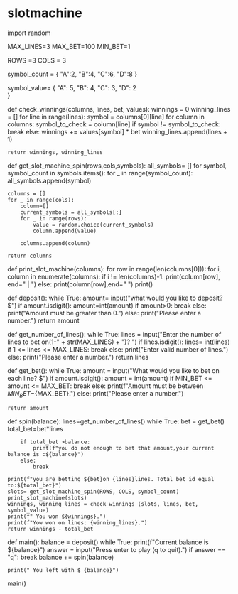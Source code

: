 # slotmachine

import random

MAX_LINES=3
MAX_BET=100
MIN_BET=1

ROWS =3
COLS = 3

symbol_count = {
    "A":2,
    "B":4,
    "C":6,
    "D":8
}

symbol_value= {
    "A": 5,
    "B": 4,
    "C": 3,
    "D": 2  
}

def check_winnings(columns, lines, bet, values):
    winnings = 0
    winning_lines = []
    for line in range(lines):
        symbol = columns[0][line]
        for column in columns:
            symbol_to_check = column[line]
            if symbol != symbol_to_check:
                break
        else:
            winnings += values[symbol] * bet
            winning_lines.append(lines + 1)

    return winnings, winning_lines


def get_slot_machine_spin(rows,cols,symbols):
    all_symbols= []
    for symbol, symbol_count in symbols.items():
        for _ in range(symbol_count):
            all_symbols.append(symbol)
            


    columns = []
    for _ in range(cols):
        column=[]
        current_symbols = all_symbols[:]
        for _ in range(rows):
            value = random.choice(current_symbols)
            column.append(value)

        columns.append(column)

    return columns


def print_slot_machine(columns):
    for row in range(len(columns[0])):
        for i, column in enumerate(columns):
            if i != len(columns)-1:
                print(column[row], end=" | ")
            else:
                print(column[row],end=" ")
        print()
            

def deposit():
    while True:
        amount= input("what would you like to deposit?$")
        if amount.isdigit():
            amount=int(amount)
            if amount>0:
                break
            else:
                print("Amount must be greater than 0.")
        else:
            print("Please enter a number.")
    return amount


def get_number_of_lines():
    while True:
        lines = input("Enter the number of lines to bet on(1-" + str(MAX_LINES) + ")? ")
        if lines.isdigit():
            lines= int(lines)
            if 1 <= lines <= MAX_LINES:
                break
            else:
                print("Enter valid number of lines.")
        else:
            print("Please enter a number.")
    return lines


def get_bet():
    while True:
        amount = input("What would you like to bet on each line? $")
        if amount.isdigit():
            amount = int(amount)
            if MIN_BET <= amount <= MAX_BET:
                break
            else:
                print(f"Amount must be between ${MIN_BET}-${MAX_BET}.")
        else:
            print("Please enter a number.")
    
    return amount


def spin(balance):
    lines=get_number_of_lines()
    while True:
        bet = get_bet()
        total_bet=bet*lines

        if total_bet >balance:
            print(f"you do not enough to bet that amount,your current balance is :${balance}")
        else:
            break
    
    print(f"you are betting ${bet}on {lines}lines. Total bet id equal to:${total_bet}")
    slots= get_slot_machine_spin(ROWS, COLS, symbol_count)
    print_slot_machine(slots)
    winnings, winning_lines = check_winnings (slots, lines, bet, symbol_value)
    print(f" You won ${winnings}.")
    print(f"Yow won on lines: {winning_lines}.")  
    return winnings - total_bet           

def main():
    balance = deposit()
    while True:
        print(f"Current balance is ${balance}")
        answer = input("Press enter to play (q to quit).")
        if answer == "q":
            break
        balance += spin(balance)

    print(" You left with $ {balance}")

main()


